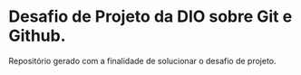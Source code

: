 # Desafio de Projeto da DIO sobre Git e Github. 

Repositório gerado com a finalidade de solucionar o desafio de projeto.
